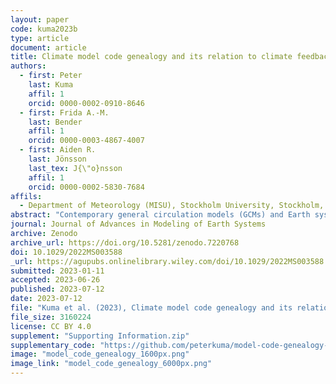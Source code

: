 ```yaml
---
layout: paper
code: kuma2023b
type: article
document: article
title: Climate model code genealogy and its relation to climate feedbacks and sensitivity
authors:
  - first: Peter
    last: Kuma
    affil: 1
    orcid: 0000-0002-0910-8646
  - first: Frida A.-M.
    last: Bender
    affil: 1
    orcid: 0000-0003-4867-4007
  - first: Aiden R.
    last: Jönsson
    last_tex: J{\"o}nsson
    affil: 1
    orcid: 0000-0002-5830-7684
affils:
  - Department of Meteorology (MISU), Stockholm University, Stockholm, Sweden
abstract: "Contemporary general circulation models (GCMs) and Earth system models (ESMs) are developed by a large number of modeling groups globally. They use a wide range of representations of physical processes, allowing for structural (code) uncertainty to be partially quantified with multi-model ensembles (MMEs). Many models in the MMEs of the Coupled Model Intercomparison Project (CMIP) have a common development history due to sharing of code and schemes. This makes their projections statistically dependent and introduces biases in MME statistics. Previous research has focused on model output and code dependence, and model code genealogy of CMIP models has not been fully analyzed. We present a full reconstruction of CMIP3, CMIP5 and CMIP6 code genealogy of 167 atmospheric models, GCMs, and ESMs (of which 114 participated in CMIP) based on the available literature, with a focus on the atmospheric component and atmospheric physics. We identify 12 main model families. We propose family and ancestry weighting methods designed to reduce the effect of model structural dependence in MMEs. We analyze weighted effective climate sensitivity (ECS), climate feedbacks, forcing, and global mean near-surface air temperature, and how they differ by model family. Models in the same family often have similar climate properties. We show that weighting can partially reconcile differences in ECS and cloud feedbacks between CMIP5 and CMIP6. The results can help in understanding structural dependence between CMIP models, and the proposed ancestry and family weighting methods can be used in MME assessments to ameliorate model structural sampling biases."
journal: Journal of Advances in Modeling of Earth Systems
archive: Zenodo
archive_url: https://doi.org/10.5281/zenodo.7220768
doi: 10.1029/2022MS003588
_url: https://agupubs.onlinelibrary.wiley.com/doi/10.1029/2022MS003588
submitted: 2023-01-11
accepted: 2023-06-26
published: 2023-07-12
date: 2023-07-12
file: "Kuma et al. (2023), Climate model code genealogy and its relation to climate feedbacks and sensitivity.pdf"
file_size: 3160224
license: CC BY 4.0
supplement: "Supporting Information.zip"
supplementary_code: "https://github.com/peterkuma/model-code-genealogy-2022/"
image: "model_code_genealogy_1600px.png"
image_link: "model_code_genealogy_6000px.png"
---
```

